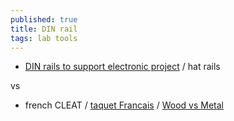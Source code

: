 ```yaml
---
published: true
title: DIN rail
tags: lab tools
---
```

- [DIN rails to support electronic project](https://www.youtube.com/watch?v=x_K3h05tQXc) / hat rails 

vs 
- french CLEAT / [taquet Francais](https://www.youtube.com/watch?v=DDTLoj15u2k) / [Wood vs Metal](https://www.youtube.com/watch?v=Xk5kwem5L7Y)